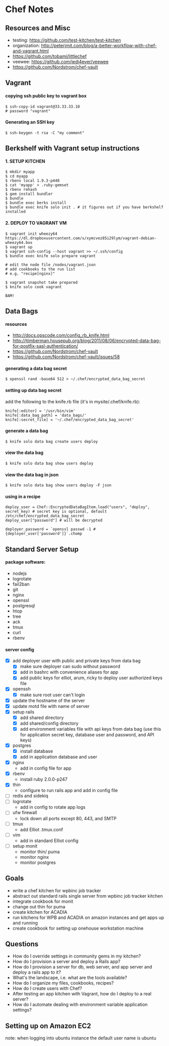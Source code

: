 # Chef Notes

## Resources and Misc

* testing: https://github.com/test-kitchen/test-kitchen
* organization: http://peterjmit.com/blog/a-better-workflow-with-chef-and-vagrant.html
* https://github.com/tobami/littlechef 
* veewee: https://github.com/jedi4ever/veewee
* https://github.com/Nordstrom/chef-vault

## Vagrant

#### copying ssh public key to vagrant box

	$ ssh-copy-id vagrant@33.33.33.10
	# password "vagrant"

#### Generating an SSH key

	$ ssh-keygen -t rsa -C "my comment"


## Berkshelf with Vagrant setup instructions

#### 1. SETUP KITCHEN

	$ mkdir myapp
	$ cd myapp
	$ rbenv local 1.9.3-p448
	$ cat 'myapp' > .ruby-gemset
	$ rbenv rehash
	$ gem install bundler 
	$ bundle 
	$ bundle exec berks install
	$ bundle exec knife solo init . # it figures out if you have berkshelf installed


#### 2. DEPLOY TO VAGRANT VM

	$ vagrant init wheezy64 https://dl.dropboxusercontent.com/s/xymcvez85i29lym/vagrant-debian-wheezy64.box
	$ vagrant up
	$ vagrant ssh-config --host vagrant >> ~/.ssh/config
	$ bundle exec knife solo prepare vagrant

	# edit the node file /nodes/vagrant.json
	# add cookbooks to the run list
	# e.g. "recipe[nginx]"

	$ vagrant snapshot take prepared
	$ knife solo cook vagrant

	BAM!

## Data Bags

#### resources

* http://docs.opscode.com/config_rb_knife.html
* http://jtimberman.housepub.org/blog/2011/08/06/encrypted-data-bag-for-postfix-sasl-authentication/
* https://github.com/Nordstrom/chef-vault
* https://github.com/Nordstrom/chef-vault/issues/58

#### generating a data bag secret

	$ openssl rand -base64 512 > ~/.chef/encrypted_data_bag_secret

#### setting up data bag secret

add the following to the knife.rb file (it's in mysite/.chef/knife.rb):

	knife[:editor] = '/usr/bin/vim'
	knife[:data_bag_path] = 'data_bags/'
	knife[:secret_file] = '~/.chef/encrypted_data_bag_secret'

#### generate a data bag

	$ knife solo data bag create users deploy

#### view the data bag

	$ knife solo data bag show users deploy

#### view the data bag in json

	$ knife solo data bag show users deploy -F json

#### using in a recipe

	deploy_user = Chef::EncryptedDataBagItem.load("users", "deploy", secret_key) # secret key is optional, default /etc/chef/encrypted_data_bag_secret
	deploy_user["password"] # will be decrypted

	deployer_password = `openssl passwd -1 #{deployer_user['password']}`.chomp


## Standard Server Setup

#### package software:

* nodejs
* logrotate
* fail2ban
* git
* nginx
* openssl
* postgresql
* htop
* tree
* ack
* tmux
* curl
* rbenv

#### server config

* [x] add deployer user with public and private keys from data bag
	* [x] make sure deployer can sudo without password
	* [x] add in bashrc with convenience aliases for app
	* [x] add public keys for elliot, arum, ricky to deploy user authorized keys file
* [x] openssh
	* [x] make sure root user can't login 
* [x] update the hostname of the server
* [x] update motd file with name of server
* [x] setup rails
	* [x] add shared directory
	* [x] add shared/config directory
	* [x] add environment variables file with api keys from data bag 
			(use this for application secret key, database user and password, and API keys)
* [x] postgres
	* [x] install database
	* [x] add in application database and user
* [x] nginx
	* add in config file for app
* [x] rbenv 
	* install ruby 2.0.0-p247
* [x] thin 
	* configure to run rails app and add in config file
* [ ] redis and sidekiq
* [ ] logrotate
	* add in config to rotate app logs
* [ ] ufw firewall 
	* lock down all ports except 80, 443, and SMTP
* [ ] tmux
	* add Elliot .tmux.conf
* [ ] vim 
	* add in standard Elliot config
* [ ] setup monit
	* monitor thin/ puma
	* monitor nginx
	* monitor postgres

## Goals

* write a chef kitchen for wpbinc job tracker
* abstract out standard rails single server from wpbinc job tracker kitchen
* integrate cookbook for monit
* change out thin for puma
* create kitchen for ACADIA
* run kitchens for WPB and ACADIA on amazon instances and get apps up and running
* create cookbook for setting up onehouse workstation machine


## Questions

* How do I override settings in community gems in my kitchen?
* How do I provision a server and deploy a Rails app?
* How do I provision a server for db, web server, and app server and deploy a rails app to it?
* What's the landscape, i.e. what are the tools available?
* How do I organize my files, cookbooks, recipes?
* How do I create users with Chef?
* After testing an app kitchen with Vagrant, how do I deploy to a real server?
* How do I automate dealing with environment variable application settings?


## Setting up on Amazon EC2

note: when logging into ubuntu instance the default user name is ubuntu




